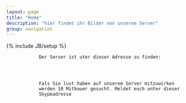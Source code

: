 ```yaml
---
layout: page
title: "Home"
description: "hier findet ihr Bilder von unserem Server"
group: navigation
---
```

{% include JB/setup %}

                Der Server ist uter dieser Adresse zu finden:
                
                
                
                
                Fals Sie lust haben auf unserem Server mitzuwirken
                werden 10 Mitbauer gesucht. Meldet euch unter dieser
                Skypeadresse
                                                                                        

